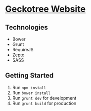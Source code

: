 # [Geckotree Website](http://geckotree.co.uk)

## Technologies
* Bower
* Grunt
* RequireJS
* Zepto
* SASS

## Getting Started
1. Run `npm install`
2. Run `bower install`
3. Run `grunt dev` for development
4. Run `grunt build` for production
